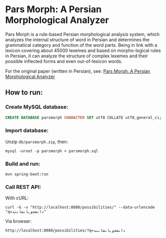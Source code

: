 # Pars Morph: A Persian Morphological Analyzer

Pars Morph is a rule-based Persian morphological analysis system, which analyzes the internal structure of word in Persian and determines the grammatical category and function of the word parts.
Being in link with a lexicon covering about 45000 lexemes and based on morpho-logical rules in Persian, it can analyze the structure of complex lexemes and their possible inflected forms and even out-of-lexicon words.

For the original paper (written in Persian), see: [Pars Morph: A Persian Morphological Analyzer](http://jsdp.rcisp.ac.ir/article-1-714-en.html)

## How to run:
### Create MySQL database:
```sql
CREATE DATABASE parsmorph CHARACTER SET utf8 COLLATE utf8_general_ci;
```

### Import database:
Unzip ```db/parsmorph.zip```, then: 
```shell
mysql -uroot -p parsmorph < parsmorph.sql
```

### Build and run: 
```shell
mvn spring-boot:run
```

### Call REST API:
With cURL:
```shell
curl -G -v "http://localhost:8080/possibilities/" --data-urlencode "q=دانشجویانشانند"
```
Via browser:
```
http://localhost:8080/possibilities/?q=دانشجویانشانند
```
